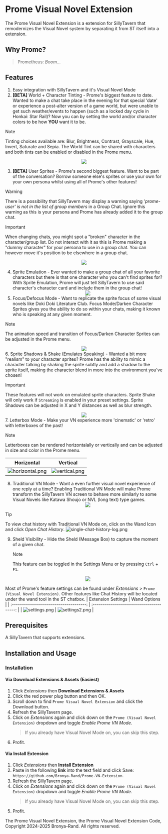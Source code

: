 # Prome Visual Novel Extension

The Prome Visual Novel Extension is a extension for SillyTavern that remodernizes the Visual Novel system by separating it from ST itself into a extension.

## Why Prome?

> Prometheus: _Boom..._

## Features

1. Easy integration with SillyTavern and it's Visual Novel Mode
2. **[BETA]** World + Character Tinting - Prome's biggest feature to date. Wanted to make a chat take place in the evening for that special 'date' or experience a post-alter version of a game world, but were unable to get such weather/events to happen (such as a locked day cycle in Honkai: Star Rail)? Now you can by setting the world and/or character colors to be how **YOU** want it to be.

> [!NOTE]
> Tinting choices available are: Blur, Brightness, Contrast, Grayscale, Hue, Invert, Saturate and Sepia. The World Tint can be shared with characters and both tints can be enabled or disabled in the Prome menu.

   <center>
      <img src="./.github/world-tint.png">
   </center>

3. **[BETA]** User Sprites - Prome's second biggest feature. Want to be part of the conversation? Borrow someone else's sprites or use your own for your own persona whilst using all of Prome's other features!

> [!WARNING]
> There is a possibility that SillyTavern may display a warning saying _'prome-user' is not in the list of group members_ in a Group Chat. Ignore this warning as this is your persona and Prome has already added it to the group chat.

> [!IMPORTANT]
> When changing chats, you might spot a "broken" character in the character/group list. Do not interact with it as this is Prome making a "dummy character" for your persona to use in a group chat. You can however move it's position to be elsewhere in a group chat.

   <center>
      <img src="./.github/user-sprite.png">
   </center>

4. Sprite Emulation - Ever wanted to make a group chat of all your favorite characters but there is that one character who you can't find sprites for? With Sprite Emulation, Prome will just tell SillyTavern to use said character's character card and include them in the group chat!
   <center>
    <img src="./.github/card-emulation.png"/>
   </center>
5. Focus/Defocus Mode - Want to replicate the sprite focus of some visual novels like Doki Doki Literature Club. Focus Mode/Darken Character Sprites gives you the ability to do so within your chats, making it known who is speaking at any given moment.

> [!NOTE]
> The animation speed and transition of Focus/Darken Character Sprites can be adjusted in the Prome menu.

   <center>
    <img src="./.github/defocus.png"/>
   </center>
6. Sprite Shadows & Shake (Emulates Speaking) - Wanted a bit more "realism" to your character sprites? Prome has the ability to mimic a character talking by shaking the sprite subtly and add a shadow to the sprite itself, making the character blend in more into the environment you've chosen!

> [!IMPORTANT]
> These features will not work on emulated sprite characters. Sprite Shake will only work if `Streaming` is enabled in your preset settings. Sprite Shadows can be adjusted in X and Y distances as well as blur strength.

   <center>
       <img src="./.github/sprite-shadow.png">
    </center>
7. Letterbox Mode - Make your VN experience more 'cinematic' or 'retro' with letterboxes of the past!

> [!NOTE]
> Letterboxes can be rendered horizontalally or vertically and can be adjusted in size and color in the Prome menu.

|                 Horizontal                  |                Vertical                 |
| :-----------------------------------------: | :-------------------------------------: |
| ![horizontal.png](./.github/horizontal.png) | ![vertical.png](./.github/vertical.png) |

8. Traditional VN Mode - Want a even further visual novel experience of one reply at a time? Enabling Traditional VN Mode will make Prome transform the SillyTavern VN screen to behave more similarly to some Visual Novels like Katawa Shoujo or NVL (long text) type games.
   <center>
    <img src="./.github/single-message.png"/>
    </center>

> [!TIP]
> To view chat history with Traditional VN Mode on, click on the Wand Icon and click _Open Chat History_.
> ![single-chat-history-log.png](./.github/single-chat-history-log.png)

9. Sheld Visibility - Hide the Sheld (Message Box) to capture the moment of a given chat.

   > [!NOTE]
   > This feature can be toggled in the Settings Menu or by pressing `Ctrl` + `F1`.

      <center>
       <img src="./.github/sheld_hide.png"/>
      </center>

Most of Prome's feature settings can be found under _Extensions_ > `Prome (Visual Novel Extension)`. Other features like Chat History will be located under the wand tool in the ST chatbox.
| Extension Settings | Wand Options |
| :-------------------------------------: | :---------------------------------------: |
| ![settings.png](./.github/settings.png) | ![settings2.png](./.github/settings2.png) |

## Prerequisites

A SillyTavern that supports extensions.

## Installation and Usage

### Installation

#### Via Download Extensions & Assets (Easiest)

1. Click _Extensions_ then **Download Extensions & Assets**
2. Click the red power plug button and then OK.
3. Scroll down to find `Prome Visual Novel Extension` and click the Download button.
4. Refresh the SillyTavern page.
5. Click on _Extensions_ again and click down on the `Prome (Visual Novel Extension)` dropdown and toggle _Enable Prome VN Mode_.
   > If you already have Visual Novel Mode on, you can skip this step.
6. Profit.

#### Via Install Extension

1. Click _Extensions_ then **Install Extension**
2. Paste in the following **link** into the text field and click Save: `https://github.com/Bronya-Rand/Prome-VN-Extension`.
3. Refresh the SillyTavern page.
4. Click on _Extensions_ again and click down on the `Prome (Visual Novel Extension)` dropdown and toggle _Enable Prome VN Mode_.
   > If you already have Visual Novel Mode on, you can skip this step.
5. Profit.

The Prome Visual Novel Extension, the Prome Visual Novel Extension Code, Copyright 2024-2025 Bronya-Rand. All rights reserved. 